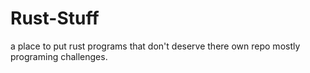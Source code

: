 # Rust-Stuff
a place to put rust programs that don't deserve there own repo mostly programing challenges.
